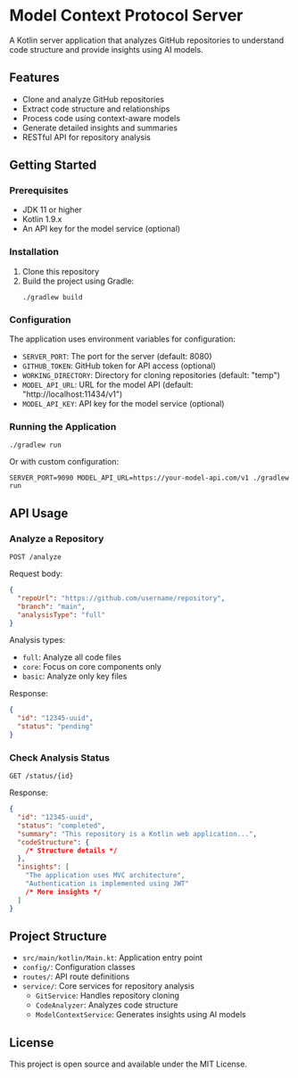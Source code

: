 # Model Context Protocol Server

A Kotlin server application that analyzes GitHub repositories to understand code structure and provide insights using AI
models.

## Features

- Clone and analyze GitHub repositories
- Extract code structure and relationships
- Process code using context-aware models
- Generate detailed insights and summaries
- RESTful API for repository analysis

## Getting Started

### Prerequisites

- JDK 11 or higher
- Kotlin 1.9.x
- An API key for the model service (optional)

### Installation

1. Clone this repository
2. Build the project using Gradle:
   ```
   ./gradlew build
   ```

### Configuration

The application uses environment variables for configuration:

- `SERVER_PORT`: The port for the server (default: 8080)
- `GITHUB_TOKEN`: GitHub token for API access (optional)
- `WORKING_DIRECTORY`: Directory for cloning repositories (default: "temp")
- `MODEL_API_URL`: URL for the model API (default: "http://localhost:11434/v1")
- `MODEL_API_KEY`: API key for the model service (optional)

### Running the Application

```
./gradlew run
```

Or with custom configuration:

```
SERVER_PORT=9090 MODEL_API_URL=https://your-model-api.com/v1 ./gradlew run
```

## API Usage

### Analyze a Repository

```
POST /analyze
```

Request body:

```json
{
  "repoUrl": "https://github.com/username/repository",
  "branch": "main",
  "analysisType": "full"
}
```

Analysis types:

- `full`: Analyze all code files
- `core`: Focus on core components only
- `basic`: Analyze only key files

Response:

```json
{
  "id": "12345-uuid",
  "status": "pending"
}
```

### Check Analysis Status

```
GET /status/{id}
```

Response:

```json
{
  "id": "12345-uuid",
  "status": "completed",
  "summary": "This repository is a Kotlin web application...",
  "codeStructure": {
    /* Structure details */
  },
  "insights": [
    "The application uses MVC architecture",
    "Authentication is implemented using JWT"
    /* More insights */
  ]
}
```

## Project Structure

- `src/main/kotlin/Main.kt`: Application entry point
- `config/`: Configuration classes
- `routes/`: API route definitions
- `service/`: Core services for repository analysis
    - `GitService`: Handles repository cloning
    - `CodeAnalyzer`: Analyzes code structure
    - `ModelContextService`: Generates insights using AI models

## License

This project is open source and available under the MIT License.